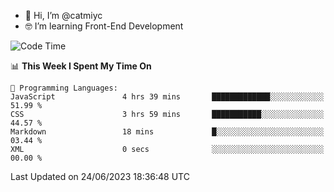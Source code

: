 - 👋 Hi, I’m @catmiyc
- 🤓 I’m learning Front-End Development

<!---
catmiyc/catmiyc is a ✨ special ✨ repository because its `README.md` (this file) appears on your GitHub profile.
You can click the Preview link to take a look at your changes.
--->


<!--START_SECTION:waka-->
![Code Time](http://img.shields.io/badge/Code%20Time-316%20hrs%2015%20mins-blue)

📊 **This Week I Spent My Time On** 

```text
💬 Programming Languages: 
JavaScript               4 hrs 39 mins       █████████████░░░░░░░░░░░░   51.99 % 
CSS                      3 hrs 59 mins       ███████████░░░░░░░░░░░░░░   44.57 % 
Markdown                 18 mins             █░░░░░░░░░░░░░░░░░░░░░░░░   03.44 % 
XML                      0 secs              ░░░░░░░░░░░░░░░░░░░░░░░░░   00.00 % 
```


 Last Updated on 24/06/2023 18:36:48 UTC
<!--END_SECTION:waka-->
